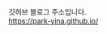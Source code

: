 깃허브 블로그 주소입니다.<br>
https://park-yina.github.io/
<!---
park-yina/park-yina is a ✨ special ✨ repository because its `README.md` (this file) appears on your GitHub profile.
You can click the Preview link to take a look at your changes.
--->
